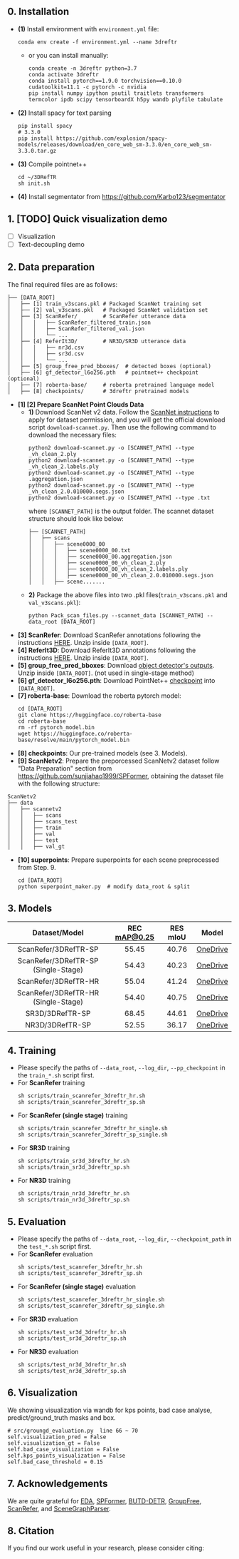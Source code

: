 ## 0. Installation

+ **(1)** Install environment with `environment.yml` file:
  ```
  conda env create -f environment.yml --name 3dreftr
  ```
  + or you can install manually:
    ```
    conda create -n 3dreftr python=3.7
    conda activate 3dreftr
    conda install pytorch==1.9.0 torchvision==0.10.0 cudatoolkit=11.1 -c pytorch -c nvidia
    pip install numpy ipython psutil traitlets transformers termcolor ipdb scipy tensorboardX h5py wandb plyfile tabulate
    ```
+ **(2)** Install spacy for text parsing
  ```
  pip install spacy
  # 3.3.0
  pip install https://github.com/explosion/spacy-models/releases/download/en_core_web_sm-3.3.0/en_core_web_sm-3.3.0.tar.gz
  ```
+ **(3)** Compile pointnet++
  ```
  cd ~/3DRefTR
  sh init.sh
  ```
+ **(4)** Install segmentator from https://github.com/Karbo123/segmentator


## 1. [TODO] Quick visualization demo 
+ [ ] Visualization
+ [ ] Text-decoupling demo

## 2. Data preparation

The final required files are as follows:
```
├── [DATA_ROOT]
│	├── [1] train_v3scans.pkl # Packaged ScanNet training set
│	├── [2] val_v3scans.pkl   # Packaged ScanNet validation set
│	├── [3] ScanRefer/        # ScanRefer utterance data
│	│	│	├── ScanRefer_filtered_train.json
│	│	│	├── ScanRefer_filtered_val.json
│	│	│	└── ...
│	├── [4] ReferIt3D/        # NR3D/SR3D utterance data
│	│	│	├── nr3d.csv
│	│	│	├── sr3d.csv
│	│	│	└── ...
│	├── [5] group_free_pred_bboxes/  # detected boxes (optional)
│	├── [6] gf_detector_l6o256.pth   # pointnet++ checkpoint (optional)
│	├── [7] roberta-base/     # roberta pretrained language model
│	├── [8] checkpoints/      # 3dreftr pretrained models
```

+ **[1] [2] Prepare ScanNet Point Clouds Data**
  + **1)** Download ScanNet v2 data. Follow the [ScanNet instructions](https://github.com/ScanNet/ScanNet) to apply for dataset permission, and you will get the official download script `download-scannet.py`. Then use the following command to download the necessary files:
    ```
    python2 download-scannet.py -o [SCANNET_PATH] --type _vh_clean_2.ply
    python2 download-scannet.py -o [SCANNET_PATH] --type _vh_clean_2.labels.ply
    python2 download-scannet.py -o [SCANNET_PATH] --type .aggregation.json
    python2 download-scannet.py -o [SCANNET_PATH] --type _vh_clean_2.0.010000.segs.json
    python2 download-scannet.py -o [SCANNET_PATH] --type .txt
    ```
    where `[SCANNET_PATH]` is the output folder. The scannet dataset structure should look like below:
    ```
    ├── [SCANNET_PATH]
    │   ├── scans
    │   │   ├── scene0000_00
    │   │   │   ├── scene0000_00.txt
    │   │   │   ├── scene0000_00.aggregation.json
    │   │   │   ├── scene0000_00_vh_clean_2.ply
    │   │   │   ├── scene0000_00_vh_clean_2.labels.ply
    │   │   │   ├── scene0000_00_vh_clean_2.0.010000.segs.json
    │   │   ├── scene.......
    ```
  + **2)** Package the above files into two .pkl files(`train_v3scans.pkl` and `val_v3scans.pkl`):
    ```
    python Pack_scan_files.py --scannet_data [SCANNET_PATH] --data_root [DATA_ROOT]
    ```
+ **[3] ScanRefer**: Download ScanRefer annotations following the instructions [HERE](https://github.com/daveredrum/ScanRefer). Unzip inside `[DATA_ROOT]`.
+ **[4] ReferIt3D**: Download ReferIt3D annotations following the instructions [HERE](https://github.com/referit3d/referit3d). Unzip inside `[DATA_ROOT]`.
+ **[5] group_free_pred_bboxes**: Download [object detector's outputs](https://1drv.ms/u/s!AsnjK0KGPk10gYBjpUjJm7TkADS8vg?e=1AXJdR). Unzip inside `[DATA_ROOT]`. (not used in single-stage method)
+ **[6] gf_detector_l6o256.pth**: Download PointNet++ [checkpoint](https://1drv.ms/u/s!AsnjK0KGPk10gYBXZWDnWle7SvCNBg?e=SNyUK8) into `[DATA_ROOT]`.
+ **[7] roberta-base**: Download the roberta pytorch model:
  ```
  cd [DATA_ROOT]
  git clone https://huggingface.co/roberta-base
  cd roberta-base
  rm -rf pytorch_model.bin
  wget https://huggingface.co/roberta-base/resolve/main/pytorch_model.bin
  ```
+ **[8] checkpoints**: Our pre-trained models (see 3. Models).
+ **[9] ScanNetv2**: Prepare the preporcessed ScanNetv2 dataset follow "Data Preparation" section from https://github.com/sunjiahao1999/SPFormer, obtaining the dataset file with the following structure:
```
ScanNetv2
├── data
│   ├── scannetv2
│   │   ├── scans
│   │   ├── scans_test
│   │   ├── train
│   │   ├── val
│   │   ├── test
│   │   ├── val_gt
```
+ **[10] superpoints**: Prepare superpoints for each scene preprocessed from Step. 9.
  ```
  cd [DATA_ROOT]
  python superpoint_maker.py  # modify data_root & split
  ```

## 3. Models

|Dataset/Model  | REC mAP@0.25 | RES mIoU | Model |
|:---:|:---:|:---:|:---:|
|ScanRefer/3DRefTR-SP| 55.45 | 40.76 |[OneDrive]()
|ScanRefer/3DRefTR-SP (Single-Stage)| 54.43 | 40.23 |[OneDrive]()
|ScanRefer/3DRefTR-HR| 55.04 | 41.24 |[OneDrive]()
|ScanRefer/3DRefTR-HR (Single-Stage)| 54.40 | 40.75 |[OneDrive]()
|SR3D/3DRefTR-SP | 68.45 | 44.61 | [OneDrive]() 
|NR3D/3DRefTR-SP | 52.55 | 36.17 | [OneDrive]() 

## 4. Training

+ Please specify the paths of `--data_root`, `--log_dir`, `--pp_checkpoint` in the `train_*.sh` script first.
+ For **ScanRefer** training
  ```
  sh scripts/train_scanrefer_3dreftr_hr.sh
  sh scripts/train_scanrefer_3dreftr_sp.sh
  ```
+ For **ScanRefer (single stage)** training
  ```
  sh scripts/train_scanrefer_3dreftr_hr_single.sh
  sh scripts/train_scanrefer_3dreftr_sp_single.sh
  ```
+ For **SR3D** training
  ```
  sh scripts/train_sr3d_3dreftr_hr.sh
  sh scripts/train_sr3d_3dreftr_sp.sh
  ```
+ For **NR3D** training
  ```
  sh scripts/train_nr3d_3dreftr_hr.sh
  sh scripts/train_nr3d_3dreftr_sp.sh
  ```

## 5. Evaluation

+ Please specify the paths of `--data_root`, `--log_dir`, `--checkpoint_path` in the `test_*.sh` script first.
+ For **ScanRefer** evaluation
  ```
  sh scripts/test_scanrefer_3dreftr_hr.sh
  sh scripts/test_scanrefer_3dreftr_sp.sh
  ```
+ For **ScanRefer (single stage)** evaluation
  ```
  sh scripts/test_scanrefer_3dreftr_hr_single.sh
  sh scripts/test_scanrefer_3dreftr_sp_single.sh
  ```
+ For **SR3D** evaluation
  ```
  sh scripts/test_sr3d_3dreftr_hr.sh
  sh scripts/test_sr3d_3dreftr_sp.sh
  ```
+ For **NR3D** evaluation
  ```
  sh scripts/test_nr3d_3dreftr_hr.sh
  sh scripts/test_nr3d_3dreftr_sp.sh
  ```

## 6. Visualization
We showing visualization via wandb for kps points, bad case analyse, predict/ground_truth masks and box.
```
# src/groungd_evaluation.py  line 66 ~ 70
self.visualization_pred = False
self.visualization_gt = False
self.bad_case_visualization = False
self.kps_points_visualization = False
self.bad_case_threshold = 0.15
```

## 7. Acknowledgements

We are quite grateful for [EDA](https://github.com/yanmin-wu/EDA), [SPFormer](https://github.com/sunjiahao1999/SPFormer), [BUTD-DETR](https://github.com/nickgkan/butd_detr), [GroupFree](https://github.com/zeliu98/Group-Free-3D), [ScanRefer](https://github.com/daveredrum/ScanRefer), and [SceneGraphParser](https://github.com/vacancy/SceneGraphParser).

## 8. Citation

If you find our work useful in your research, please consider citing:
```

```